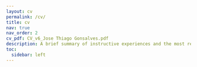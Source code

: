 ```yaml
---
layout: cv
permalink: /cv/
title: cv
nav: true
nav_order: 2
cv_pdf: CV_v6_Jose Thiago Gonsalves.pdf
description: A brief summary of instructive experiences and the most relevant interpersonal, professional, and academic skills that I have resultantly acquired. (A more detailed description of my qualifications is found in the attached PDF :point_right: ) 
toc:
  sidebar: left
---
```

